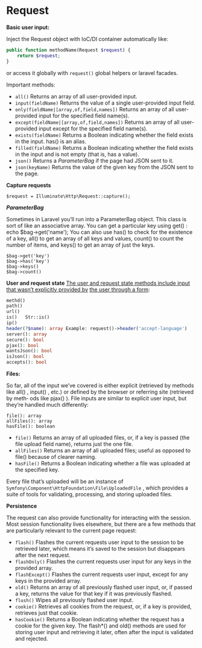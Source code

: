 # Request

**Basic user input:**

Inject the Request object with IoC/DI container automatically like: 

```php
public function methodName(Request $request) {
	return $request;
}
```

or access it globally with `request()` global helpers or laravel facades. 

Important methods:

- `all()`
  Returns an array of all user-provided input.
- `input(fieldName)`
  Returns the value of a single user-provided input field.
- `only(fieldName|[array,of,field,names])`
  Returns an array of all user-provided input for the specified field name(s).
- `except(fieldName|[array,of,field,names])`
  Returns an array of all user-provided input except for the specified field name(s).
- `exists(fieldName)`
  Returns a Boolean indicating whether the field exists in the input. has() is an
  alias.
- `filled(fieldName)`
  Returns a Boolean indicating whether the field exists in the input and is not
  empty (that is, has a value).
- `json()`
  Returns a *ParameterBag* if the page had JSON sent to it.
- `json(keyName)`
  Returns the value of the given key from the JSON sent to the page.



**Capture requests**

```
$request = Illuminate\Http\Request::capture();
```

***ParameterBag***

Sometimes in Laravel you’ll run into a ParameterBag object. This class is sort of like
an associative array. You can get a particular key using get() :
echo $bag->get('name');
You can also use has() to check for the existence of a key, all() to get an array of all
keys and values, count() to count the number of items, and keys() to get an array of
just the keys.

```
$bag->get('key')
$bag->has('key')
$bag->keys()
$bag->count()
```



**User and request state**
<u>The user and request state methods include input that wasn’t explicitly provided by</u>
<u>the user through a form</u>:

```php
methd()
path()
url()
is()   Str::is()
ip()
header(?$name): array Example: request()->header('accept-language')
server(): array
secure(): bool
pjax(): bool
wantsJson(): bool
isJson(): bool
accepts(): bool
```

**Files:**

So far, all of the input we’ve covered is either explicit (retrieved by methods like
all() , input() , etc.) or defined by the browser or referring site (retrieved by meth‐
ods like pjax() ). File inputs are similar to explicit user input, but they’re handled
much differently:



```
file(): array
allFiles(): array
hasFile(): boolean
```

- `file()`
  Returns an array of all uploaded files, or, if a key is passed (the file upload field
  name), returns just the one file.
- `allFiles()`
  Returns an array of all uploaded files; useful as opposed to file() because of
  clearer naming.
- `hasFile()`
  Returns a Boolean indicating whether a file was uploaded at the specified key.

Every file that’s uploaded will be an instance of `Symfony\Component\HttpFoundation\File\UploadedFile` , which provides a suite of tools for validating, processing, and
storing uploaded files.

**Persistence**

The request can also provide functionality for interacting with the session. Most session functionality lives elsewhere, but there are a few methods that are particularly
relevant to the current page request:

- `flash()`
  Flashes the current requests user input to the session to be retrieved later, which
  means it’s saved to the session but disappears after the next request.
- `flashOnly()`
  Flashes the current requests user input for any keys in the provided array.
- `flashExcept()`
  Flashes the current requests user input, except for any keys in the provided array.
- `old()`
  Returns an array of all previously flashed user input, or, if passed a key, returns
  the value for that key if it was previously flashed.
- `flush()`
  Wipes all previously flashed user input.
- `cookie()`
  Retrieves all cookies from the request, or, if a key is provided, retrieves just that
  cookie.
- `hasCookie()`
  Returns a Boolean indicating whether the request has a cookie for the given key.
  The flash*() and old() methods are used for storing user input and retrieving it
  later, often after the input is validated and rejected.